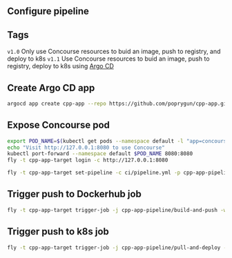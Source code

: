 ## Configure pipeline

## Tags

`v1.0` Only use Concourse resources to buid an image, push to registry, and deploy to k8s
`v1.1` Use Concourse resources to buid an image, push to registry, deploy to k8s using [Argo CD](https://argoproj.github.io/argo-cd/)

## Create Argo CD app

```bash
argocd app create cpp-app --repo https://github.com/poprygun/cpp-app.git --path argo --dest-server https://kubernetes.default.svc --dest-namespace default
```

## Expose Concourse pod

```bash
export POD_NAME=$(kubectl get pods --namespace default -l "app=concourse-web" -o jsonpath="{.items[0].metadata.name}")
echo "Visit http://127.0.0.1:8080 to use Concourse"
kubectl port-forward --namespace default $POD_NAME 8080:8080
fly -t cpp-app-target login -c http://127.0.0.1:8080
```

```bash
fly -t cpp-app-target set-pipeline -c ci/pipeline.yml -p cpp-app-pipeline -l ci/credentials.yml
```

## Trigger push to Dockerhub job

```bash
fly -t cpp-app-target trigger-job -j cpp-app-pipeline/build-and-push -w
```

## Trigger push to k8s job

```bash
fly -t cpp-app-target trigger-job -j cpp-app-pipeline/pull-and-deploy -w
```